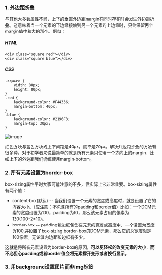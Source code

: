 ### 1. 外边距折叠
与其他大多数属性不同，上下的垂直外边距margin在同时存在时会发生外边距折叠。这意味着当一个元素的下边缘接触到另一个元素的上边缘时，只会保留两个margin值中较大的那个。例如：
##### HTML
```
<div class="square red"></div>
<div class="square blue"></div>
```
##### CSS
```
.square {
    width: 80px;
    height: 80px;
}
.red {
    background-color: #F44336;
    margin-bottom: 40px;
}
.blue {
    background-color: #2196F3;
    margin-top: 30px;
}
```
![image](EF4471DC376E412D8381C62283A2A346)

红色方块与蓝色方块的上下间距是40px，而不是70px。解决外边距折叠的方法有很多种，对于初学者来说最简单的就是所有元素只使用一个方向上的margin，比如上下的外边距我们统统使用margin-bottom。

### 2. 所有元素设置为border-box
box-sizing属性平时大家可能注意的不多，但实际上它非常重要。box-sizing属性有两个值：
- content-box(默认) -- 当我们设置一个元素的宽度或高度时，就是设置了它的内容大小。（应注意：不包含所有的padding和border值）比如：一个DOM元素的宽度设置为100，padding为10，那么该元素占用的像素为120(100+2*10)。
- border-box -- padding和边框包含在元素的宽度或高度中，一个设置为宽度为100,并设置了box-sizing:border-box的DOM元素，那么它的总宽度就是100像素，无论其内边距和边框有多少。

这就是将所有元素设置为border-box的原因。**可以更轻松的改变元素的大小，而不必担心padding或者border值会将元素撑开变形或者换行显示。**

### 3. 用background设置图片而非img标签